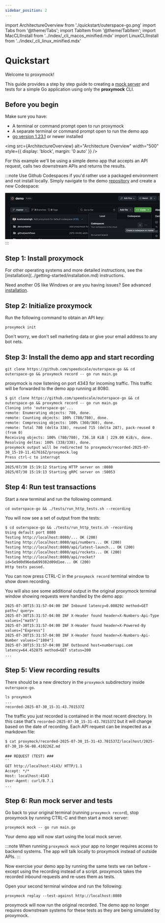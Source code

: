 ```yaml
---
sidebar_position: 2
---
```

import ArchitectureOverview from './quickstart/outerspace-go.png'
import Tabs from '@theme/Tabs';
import TabItem from '@theme/TabItem';
import MacCLIInstall from '../index/\_cli_macos_minified.mdx'
import LinuxCLIInstall from '../index/\_cli_linux_minified.mdx'

# Quickstart

Welcome to proxymock!

This guide provides a step by step guide to creating a [mock server](reference/glossary.md#mock-server) and tests for a simple Go application using only the **proxymock** CLI.

## Before you begin

Make sure you have:

- A terminal or command prompt open to run proxymock
- A separate terminal or command prompt open to run the demo app
- [go version 1.23.1](https://go.dev/doc/install) or newer installed

<img src={ArchitectureOverview} alt="Architecture Overview" width="500" style={{ display: 'block', margin: '0 auto' }} />

For this example we'll be using a simple demo app that accepts an API request, calls two downstream APIs and returns the results.

:::note
Use Github Codespaces if you'd rather use a packaged environment and not install locally. Simply navigate to the demo [repository](https://github.com/speedscale/demo) and create a new Codespace:

![Codespaces](./quickstart/codespaces.png)
:::

## Step 1: Install proxymock

<Tabs>
  <TabItem value="mac" label="macOS">
    <MacCLIInstall />
  </TabItem>
  <TabItem value="linux" label="Linux">
    <LinuxCLIInstall />
  </TabItem>
  <TabItem value="binary" label="Other (Detailed)">
    For other operating systems and more detailed instructions, see the [installation](../getting-started/installation.md) instructions.
  </TabItem>
</Tabs>

Need another OS like Windows or are you having issues? See advanced [installation](../getting-started/installation.md).

## Step 2: Initialize proxymock

Run the following command to obtain an API key:

```shell
proxymock init
```

Don't worry, we don't sell marketing data or give your email address to any bot nets.

## Step 3: Install the demo app and start recording

```shell
git clone https://github.com/speedscale/outerspace-go && cd outerspace-go && proxymock record -- go run main.go
```

proxymock is now listening on port 4343 for incoming traffic. This traffic will be forwarded to the demo app running at 8080.

```shell jsx title="Output"
$ git clone https://github.com/speedscale/outerspace-go && cd outerspace-go && proxymock record -- go run main.go
Cloning into 'outerspace-go'...
remote: Enumerating objects: 780, done.
remote: Counting objects: 100% (780/780), done.
remote: Compressing objects: 100% (360/360), done.
remote: Total 780 (delta 338), reused 715 (delta 287), pack-reused 0 (from 0)
Receiving objects: 100% (780/780), 736.18 KiB | 229.00 KiB/s, done.
Resolving deltas: 100% (338/338), done.
proxymock output will be redirected to proxymock/recorded-2025-07-30_15-19-11.417616Z/proxymock.log
Press ctrl-c to interrupt
━━━━━━━━━━━━━━━━━━━━━━━━━━━━━━━━━━━━━━━━━━━━━━━━━━━━━━━━━━━━━━━━━━━━━━━━━━━━━━━━━━━━━━━━━━━━━━━━━━━━━━━━━━━━━━━━━━━━━━━━━━━━━━━━━━━━━━━━━━━━━━━━━━━━━━━━━━━━━━━━━━━━━━━━━━━━━━━━━━━
2025/07/30 15:19:12 Starting HTTP server on :8080
2025/07/30 15:19:13 Starting gRPC server on :50053
```

## Step 4: Run test transactions

Start a *new* terminal and run the following command.

```shell jsx title="Run in new terminal window"
cd outerspace-go && ./tests/run_http_tests.sh --recording
```

You will now see a set of output from the tests:

```shell jsx title="Test output"
$ cd outerspace-go && ./tests/run_http_tests.sh -recording
Using default port 8080
Testing http://localhost:8080/... OK (200)
Testing http://localhost:8080/api/numbers... OK (200)
Testing http://localhost:8080/api/latest-launch... OK (200)
Testing http://localhost:8080/api/rockets... OK (200)
Testing http://localhost:8080/api/rocket?id=5e9d0d96eda699382d09d1ee... OK (200)
Http tests passed.
```

You can now press CTRL-C in the `proxymock record` terminal window to show down recording.

You will also see some additional output in the original proxymock terminal window showing requests were handled by the demo app:

```shell jsx title="proxymock recording output"
2025-07-30T15:31:57-04:00 INF Inbound latency=0.080292 method=GET path=/ query=
2025-07-30T15:31:57-04:00 INF X-Header found header=X-Numbers-Api-Type values=["math"]
2025-07-30T15:31:57-04:00 INF X-Header found header=X-Powered-By values=["Express"]
2025-07-30T15:31:57-04:00 INF X-Header found header=X-Numbers-Api-Number values=["1804"]
2025-07-30T15:31:57-04:00 INF Outbound host=numbersapi.com latency=64.452875 method=GET status=200
...
```

## Step 5: View recording results

There should be a new directory in the `proxymock` subdirectory inside `outerspace-go`.

```shell
ls proxymock
...
recorded-2025-07-30_15-31-43.701537Z
```

The traffic you just recorded is contained in the most recent directory. In this case that's `recorded-2025-07-30_15-31-43.701537Z` but it will change based on the date of recording. Each API request can be inspected as a markdown file:

```shell
$ cat proxymock/recorded-2025-07-30_15-31-43.701537Z/localhost/2025-07-30_19-56-08.410226Z.md

### REQUEST (TEST) ###
``
GET http://localhost:4143/ HTTP/1.1
Accept: */*
Host: localhost:4143
User-Agent: curl/8.7.1
...
```


## Step 6: Run mock server and tests

Go back to your original terminal (running `proxymock record`), stop proxymock by running CTRL-C and then start a mock server:

```shell
proxymock mock -- go run main.go
```

Your demo app will now start using the local mock server.

:::note
When running `proxymock mock` your app no longer requires access to backend systems. The app will talk locally to proxymock instead of outside APIs.
:::

Now exercise your demo app by running the same tests we ran before - except using the recording instead of a script. proxymock takes the recorded inbound requests and re-uses them as tests.

Open your second terminal window and run the following:

```shell
proxymock replay --test-against http://localhost:8080
```

proxymock will now run the original recorded. The demo app no longer requires downstream systems for these tests as they are being simulated by proxymock.
